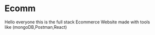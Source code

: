 # Ecomm
Hello everyone this is the full stack Ecommerce Website made with tools like (mongoDB,Postman,React)
